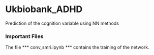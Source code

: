 # Ukbiobank_ADHD
Prediction of the cognition variable using NN methods

### Important Files
The file *** conv_smri.ipynb *** contains the training of the network. 
